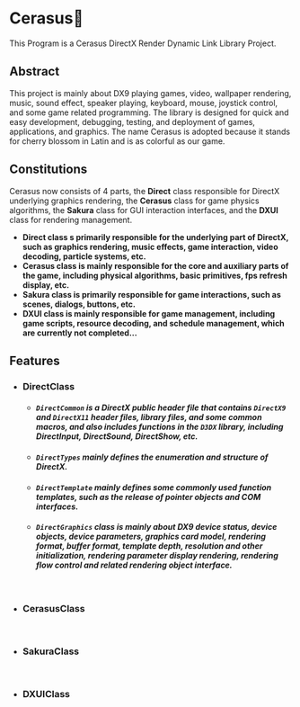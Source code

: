 # Cerasus🌸
This Program is a Cerasus DirectX Render Dynamic Link Library Project.

## Abstract
This project is mainly about DX9 playing games, video, wallpaper rendering, music, sound effect, speaker playing, keyboard, mouse, joystick control, and some game related programming. The library is designed for quick and easy development, debugging, testing, and deployment of games, applications, and graphics. The name Cerasus is adopted because it stands for cherry blossom in Latin and is as colorful as our game.

## Constitutions
Cerasus now consists of 4 parts, the **Direct** class responsible for DirectX underlying graphics rendering, the **Cerasus** class for game physics algorithms, the **Sakura** class for GUI interaction interfaces, and the **DXUI** class for rendering management.
* **Direct class s primarily responsible for the underlying part of DirectX, such as graphics rendering, music effects, game interaction, video decoding, particle systems, etc.**
* **Cerasus class is mainly responsible for the core and auxiliary parts of the game, including physical algorithms, basic primitives, fps refresh display, etc.**
* **Sakura class is primarily responsible for game interactions, such as scenes, dialogs, buttons, etc.**
* **DXUI class is mainly responsible for game management, including game scripts, resource decoding, and schedule management, which are currently not completed...**

## Features
  * ### DirectClass
    * #### *`DirectCommon` is a DirectX public header file that contains `DirectX9` and `DirectX11` header files, library files, and some common macros, and also includes functions in the `D3DX` library, including DirectInput, DirectSound, DirectShow, etc.*
    * #### *`DirectTypes` mainly defines the enumeration and structure of DirectX.*
    * #### *`DirectTemplate` mainly defines some commonly used function templates, such as the release of pointer objects and COM interfaces.*
    * #### *`DirectGraphics` class is mainly about DX9 device status, device objects, device parameters, graphics card model, rendering format, buffer format, template depth, resolution and other initialization, rendering parameter display rendering, rendering flow control and related rendering object interface.*
    &nbsp;
  * ### CerasusClass
    &nbsp;
  * ### SakuraClass
    &nbsp;
  * ### DXUIClass
